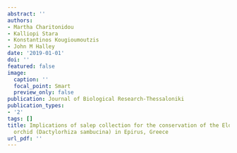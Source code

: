 ```yaml
---
abstract: ''
authors:
- Martha Charitonidou
- Kalliopi Stara
- Konstantinos Kougioumoutzis
- John M Halley
date: '2019-01-01'
doi: ''
featured: false
image:
  caption: ''
  focal_point: Smart
  preview_only: false
publication: Journal of Biological Research-Thessaloniki
publication_types:
- '2'
tags: []
title: Implications of salep collection for the conservation of the Elder-flowered
  orchid (Dactylorhiza sambucina) in Epirus, Greece
url_pdf: ''
---
```

